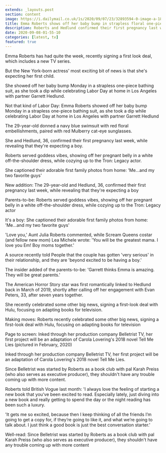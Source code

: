 ```yaml
---
extends: _layouts.post
section: content
image: https://i.dailymail.co.uk/1s/2020/09/07/23/32893594-0-image-a-18_1599519346337.jpg 
title: Emma Roberts shows off her baby bump in strapless floral one-piece as she takes Labor Day dip 
description: Roberts and Hedlund confirmed their first pregnancy last week, while revealing that theyre expecting a boy. She posted their first family photo, writing Me...and my two favorite guys 
date: 2020-09-08-01-55-10 
categories: [latest, tv] 
featured: true 
--- 
```

Emma Roberts has had quite the week, recently signing a first look deal, which includes a new TV series.

But the New York-born actress' most exciting bit of news is that she's expecting her first child.

She showed off her baby bump Monday in a strapless one-piece bathing suit, as she took a dip while celebrating Labor Day at home in Los Angeles with partner Garrett Hedlund.

Not that kind of Labor Day: Emma Roberts showed off her baby bump Monday in a strapless one-piece bathing suit, as she took a dip while celebrating Labor Day at home in Los Angeles with partner Garrett Hedlund

The 29-year-old donned a navy blue swimsuit with red floral embellishments, paired with red Mulberry cat-eye sunglasses.  

She and Hedlund, 36, confirmed their first pregnancy last week, while revealing that they're expecting a boy. 

Roberts served goddess vibes, showing off her pregnant belly in a white off-the-shoulder dress, while cozying up to the Tron: Legacy actor.

She captioned their adorable first family photos from home: 'Me...and my two favorite guys'

New addition: The 29-year-old and Hedlund, 36, confirmed their first pregnancy last week, while revealing that they're expecting a boy

Parents-to-be: Roberts served goddess vibes, showing off her pregnant belly in a white off-the-shoulder dress, while cozying up to the Tron: Legacy actor

It's a boy: She captioned their adorable first family photos from home: 'Me...and my two favorite guys'

'Love you,' Aunt Julia Roberts commented, while Scream Queens costar (and fellow new mom) Lea Michele wrote: 'You will be the greatest mama. I love you Em! Boy moms together.'

A source recently told People that the couple has gotten 'very serious' in their relationship, and they are 'beyond excited to be having a boy.'

The insider added of the parents-to-be: 'Garrett thinks Emma is amazing. They will be great parents.' 

The American Horror Story star was first romantically linked to Hedlund back in March of 2019, shortly after calling off her engagement with Evan Peters, 33, after seven years together. 

She recently celebrated some other big news, signing a first-look deal with Hulu, focusing on adapting books for television.

Making moves: Roberts recently celebrated some other big news, signing a first-look deal with Hulu, focusing on adapting books for television

Page to screen: Inked through her production company Belletrist TV, her first project will be an adaptation of Carola Lovering's 2018 novel Tell Me Lies (pictured in February, 2020)

Inked through her production company Belletrist TV, her first project will be an adaptation of Carola Lovering's 2018 novel Tell Me Lies.

Since Belletrist was started by Roberts as a book club with pal Karah Preiss (who also serves as executive producer), they shouldn't have any trouble coming up with more content.

Roberts told British Vogue last month: 'I always love the feeling of starting a new book that you’ve been excited to read. Especially lately, just diving into a new book and really getting to spend the day or the night reading has been such a luxury. 

'It gets me so excited, because then I keep thinking of all the friends I’m going to get a copy for, if they’re going to like it, and what we’re going to talk about. I just think a good book is just the best conversation starter.' 

Well-read: Since Belletrist was started by Roberts as a book club with pal Karah Preiss (who also serves as executive producer), they shouldn't have any trouble coming up with more content

